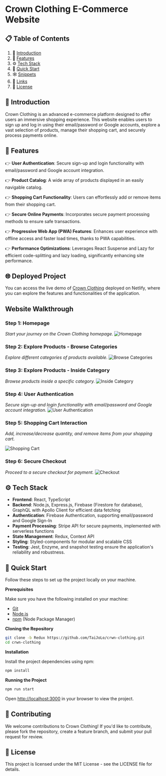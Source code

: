 # Crown Clothing E-Commerce Website

## 📋 <a name="table">Table of Contents</a>

1. 🤖 [Introduction](#introduction)
2. 🔋 [Features](#features)
3. ⚙️ [Tech Stack](#tech-stack)
4. 🤸 [Quick Start](#quick-start)
5. 🕸️ [Snippets](#snippets)
6. 🔗 [Links](#links)
7. 📄 [License](#license)

## 🤖 Introduction

Crown Clothing is an advanced e-commerce platform designed to offer users an immersive shopping experience. This website enables users to sign up and log in using their email/password or Google accounts, explore a vast selection of products, manage their shopping cart, and securely process payments online.

## 🔋 Features

👉 **User Authentication**: Secure sign-up and login functionality with email/password and Google account integration.

👉 **Product Catalog**: A wide array of products displayed in an easily navigable catalog.

👉 **Shopping Cart Functionality**: Users can effortlessly add or remove items from their shopping cart.

👉 **Secure Online Payments**: Incorporates secure payment processing methods to ensure safe transactions.

👉 **Progressive Web App (PWA) Features**: Enhances user experience with offline access and faster load times, thanks to PWA capabilities.

👉  **Performance Optimizations**: Leverages React Suspense and Lazy for efficient code-splitting and lazy loading, significantly enhancing site performance.


## 🌐 Deployed Project

You can access the live demo of [Crown Clothing](https://gregarious-bublanina-5d6975.netlify.app/) deployed on Netlify, where you can explore the features and functionalities of the application.



## Website Walkthrough

### Step 1: Homepage
*Start your journey on the Crown Clothing homepage.*
![Homepage](screenshots/homepage.png)



### Step 2: Explore Products - Browse Categories
*Explore different categories of products available.*
![Browse Categories](screenshots/category.png)


### Step 3: Explore Products - Inside Category
*Browse products inside a specific category.*
![Inside Category](screenshots/hats.png)


### Step 4: User Authentication
*Secure sign-up and login functionality with email/password and Google account integration.*
![User Authentication](screenshots/sign-in.png)


### Step 5: Shopping Cart Interaction
*Add, increase/decrease quantity, and remove items from your shopping cart.*

![Shopping Cart](screenshots/cart2.png)


### Step 6: Secure Checkout
*Proceed to a secure checkout for payment.*
![Checkout](screenshots/payment1.png)


## ⚙️ Tech Stack

- **Frontend**: React, TypeScript
- **Backend**: Node.js, Express.js, Firebase (Firestore for database), GraphQL with Apollo Client for efficient data fetching
- **Authentication**: Firebase Authentication, supporting email/password and Google Sign-In
- **Payment Processing**: Stripe API for secure payments, implemented with serverless functions
- **State Management**: Redux, Context API
- **Styling**: Styled-components for modular and scalable CSS
- **Testing**: Jest, Enzyme, and snapshot testing ensure the application's reliability and robustness.







## 🤸 Quick Start

Follow these steps to set up the project locally on your machine.

**Prerequisites**

Make sure you have the following installed on your machine:

- [Git](https://git-scm.com/)
- [Node.js](https://nodejs.org/en)
- [npm](https://www.npmjs.com/) (Node Package Manager)


**Cloning the Repository**

``` bash
git clone -b Redux https://github.com/TaiJoLo/crwn-clothing.git
cd crwn-clothing
```

**Installation**

Install the project dependencies using npm:
``` bash
npm install
```

**Running the Project**

```bash
npm run start
```
Open [http://localhost:3000](http://localhost:3000) in your browser to view the project.


## 🤝 Contributing

We welcome contributions to Crown Clothing! If you'd like to contribute, please fork the repository, create a feature branch, and submit your pull request for review.

## 📄 License

This project is licensed under the MIT License - see the LICENSE file for details.
